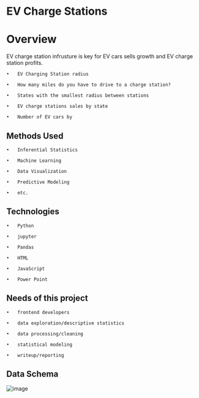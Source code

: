 # EV Charge Stations
# Overview
  EV charge station infrusture is key for EV cars sells growth and EV charge station profits.
  
    •	EV Charging Station radius

    •	How many miles do you have to drive to a charge station?

    •	States with the smallest radius between stations

    •	EV charge stations sales by state

    •	Number of EV cars by
   
## Methods Used

    •	Inferential Statistics

    •	Machine Learning

    •	Data Visualization

    •	Predictive Modeling

    •	etc.

## Technologies

    •	Python

    •	jupyter

    •	Pandas

    •	HTML

    •	JavaScript

    •	Power Point
   
 ## Needs of this project
 
    •	frontend developers

    •	data exploration/descriptive statistics

    •	data processing/cleaning

    •	statistical modeling

    •	writeup/reporting
    
    
 ## Data Schema
 
 ![image](https://user-images.githubusercontent.com/96215773/170393177-88a51945-8a4e-4f2f-b436-e5ed787b315f.png)




